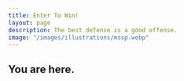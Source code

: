```yaml
---
title: Enter To Win!
layout: page
description: The best defense is a good offense.
image: "/images/illustrations/mssp.webp"
---
```

## You are here.



